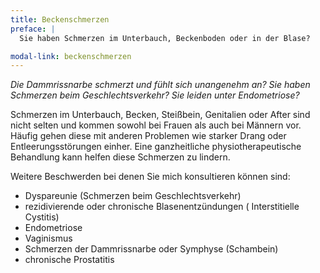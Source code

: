 ```yaml
---
title: Beckenschmerzen
preface: |
  Sie haben Schmerzen im Unterbauch, Beckenboden oder in der Blase?

modal-link: beckenschmerzen
---
```


*Die Dammrissnarbe schmerzt und fühlt sich unangenehm an?
Sie haben Schmerzen beim Geschlechtsverkehr?
Sie leiden unter Endometriose?*

Schmerzen im Unterbauch, Becken, Steißbein, Genitalien oder After sind nicht selten und kommen sowohl bei Frauen als auch bei Männern vor.
Häufig gehen diese mit anderen Problemen wie starker Drang oder Entleerungsstörungen einher.
Eine ganzheitliche physiotherapeutische Behandlung kann helfen diese Schmerzen zu lindern.

Weitere Beschwerden bei denen Sie mich konsultieren können sind:
- Dyspareunie (Schmerzen beim Geschlechtsverkehr)
- rezidivierende oder chronische Blasenentzündungen ( Interstitielle Cystitis)
- Endometriose
- Vaginismus
- Schmerzen der Dammrissnarbe oder Symphyse (Schambein)
- chronische Prostatitis
